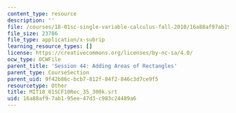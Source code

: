 ```yaml
---
content_type: resource
description: ''
file: /courses/18-01sc-single-variable-calculus-fall-2010/16a88af97ab195ee47d3c983c24489a6_MIT18_01SCF10Rec_35_300k.srt
file_size: 23786
file_type: application/x-subrip
learning_resource_types: []
license: https://creativecommons.org/licenses/by-nc-sa/4.0/
ocw_type: OCWFile
parent_title: 'Session 44: Adding Areas of Rectangles'
parent_type: CourseSection
parent_uid: 9f42b86c-bcb7-812f-84f2-846c3d7ce9f5
resourcetype: Other
title: MIT18_01SCF10Rec_35_300k.srt
uid: 16a88af9-7ab1-95ee-47d3-c983c24489a6
---
```

